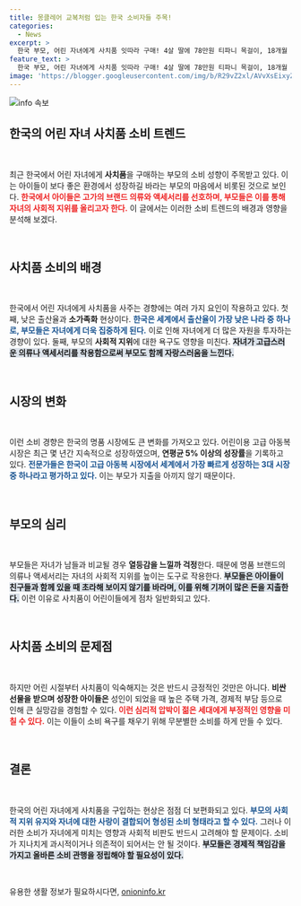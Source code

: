 ```yaml
---
title: 몽클레어 교복처럼 입는 한국 소비자들 주목!
categories:
  - News
excerpt: >
  한국 부모, 어린 자녀에게 사치품 잇따라 구매! 4살 딸에 78만원 티파니 목걸이, 18개월 아기엔 38만원 골든구스 신발 선물. 출산율 저하 속 높은 소득과 과시욕이 부추긴 아동 럭셔리 시장 성장!
feature_text: >
  한국 부모, 어린 자녀에게 사치품 잇따라 구매! 4살 딸에 78만원 티파니 목걸이, 18개월 아기엔 38만원 골든구스 신발 선물. 출산율 저하 속 높은 소득과 과시욕이 부추긴 아동 럭셔리 시장 성장!
image: 'https://blogger.googleusercontent.com/img/b/R29vZ2xl/AVvXsEixyZcFfHzMRdzZMjFBmAUKJYCLCGyLL1o632UiGVXcaFdKo_bkvkuCioo0uUKlGfBVcT3P84aROyZIXSBEx3Aw5nCQ3pTgDom1WDC4m8eifvWiAmWEEVb4x6G_l8C0QH225ldMjyaFvpxGEBGNO37VmDTDMHGhJPq73UglMfDca1-0aw/s1600/blogspot.png'
---
```


<p><img src="https://blogger.googleusercontent.com/img/b/R29vZ2xl/AVvXsEixyZcFfHzMRdzZMjFBmAUKJYCLCGyLL1o632UiGVXcaFdKo_bkvkuCioo0uUKlGfBVcT3P84aROyZIXSBEx3Aw5nCQ3pTgDom1WDC4m8eifvWiAmWEEVb4x6G_l8C0QH225ldMjyaFvpxGEBGNO37VmDTDMHGhJPq73UglMfDca1-0aw/s1600/blogspot.png" alt="info 속보" /></p>

<h2 data-ke-size="size26">한국의 어린 자녀 사치품 소비 트렌드</h2>

<p data-ke-size="size16">&nbsp;</p>

<p>최근 한국에서 어린 자녀에게 <b>사치품</b>을 구매하는 부모의 소비 성향이 주목받고 있다. 이는 아이들이 보다 좋은 환경에서 성장하길 바라는 부모의 마음에서 비롯된 것으로 보인다. <b><span style="color: #ee2323;">한국에서 아이들은 고가의 브랜드 의류와 액세서리를 선호하며, 부모들은 이를 통해 자녀의 사회적 지위를 올리고자 한다.</span></b> 이 글에서는 이러한 소비 트렌드의 배경과 영향을 분석해 보겠다.</p>

<p data-ke-size="size16">&nbsp;</p>

<h2 data-ke-size="size26">사치품 소비의 배경</h2>

<p data-ke-size="size16">&nbsp;</p>

<p>한국에서 어린 자녀에게 사치품을 사주는 경향에는 여러 가지 요인이 작용하고 있다. 첫째, 낮은 출산율과 <b>소가족화</b> 현상이다. <b><span style="color: #1a5490;">한국은 세계에서 출산율이 가장 낮은 나라 중 하나로, 부모들은 자녀에게 더욱 집중하게 된다.</span></b> 이로 인해 자녀에게 더 많은 자원을 투자하는 경향이 있다. 둘째, 부모의 <b>사회적 지위</b>에 대한 욕구도 영향을 미친다. <b><span style="background-color: #21538527;">자녀가 고급스러운 의류나 액세서리를 착용함으로써 부모도 함께 자랑스러움을 느낀다.</span></b></p>

<p data-ke-size="size16">&nbsp;</p>

<h2 data-ke-size="size26">시장의 변화</h2>

<p data-ke-size="size16">&nbsp;</p>

<p>이런 소비 경향은 한국의 명품 시장에도 큰 변화를 가져오고 있다. 어린이용 고급 아동복 시장은 최근 몇 년간 지속적으로 성장하였으며, <b>연평균 5% 이상의 성장률</b>을 기록하고 있다. <b><span style="color: #1a5490;">전문가들은 한국이 고급 아동복 시장에서 세계에서 가장 빠르게 성장하는 3대 시장 중 하나라고 평가하고 있다.</span></b> 이는 부모가 지출을 아끼지 않기 때문이다.</p>

<p data-ke-size="size16">&nbsp;</p>

<h2 data-ke-size="size26">부모의 심리</h2>

<p data-ke-size="size16">&nbsp;</p>

<p>부모들은 자녀가 남들과 비교될 경우 <b>열등감을 느낄까 걱정</b>한다. 때문에 명품 브랜드의 의류나 액세서리는 자녀의 사회적 지위를 높이는 도구로 작용한다. <b><span style="background-color: #21538527;">부모들은 아이들이 친구들과 함께 있을 때 초라해 보이지 않기를 바라며, 이를 위해 기꺼이 많은 돈을 지출한다.</span></b> 이런 이유로 사치품이 어린이들에게 점차 일반화되고 있다.</p>

<p data-ke-size="size16">&nbsp;</p>

<h2 data-ke-size="size26">사치품 소비의 문제점</h2>

<p data-ke-size="size16">&nbsp;</p>

<p>하지만 어린 시절부터 사치품이 익숙해지는 것은 반드시 긍정적인 것만은 아니다. <b>비싼 선물을 받으며 성장한 아이들은</b> 성인이 되었을 때 높은 주택 가격, 경제적 부담 등으로 인해 큰 실망감을 경험할 수 있다. <b><span style="color: #ee2323;">이런 심리적 압박이 젊은 세대에게 부정적인 영향을 미칠 수 있다.</span></b> 이는 이들이 소비 욕구를 채우기 위해 무분별한 소비를 하게 만들 수 있다.</p>

<p data-ke-size="size16">&nbsp;</p>

<h2 data-ke-size="size26">결론</h2>

<p data-ke-size="size16">&nbsp;</p>

<p>한국의 어린 자녀에게 사치품을 구입하는 현상은 점점 더 보편화되고 있다. <b><span style="color: #1a5490;">부모의 사회적 지위 유지와 자녀에 대한 사랑이 결합되어 형성된 소비 형태라고 할 수 있다.</span></b> 그러나 이러한 소비가 자녀에게 미치는 영향과 사회적 비판도 반드시 고려해야 할 문제이다. 소비가 지나치게 과시적이거나 의존적이 되어서는 안 될 것이다. <b><span style="background-color: #21538527;">부모들은 경제적 책임감을 가지고 올바른 소비 관행을 정립해야 할 필요성이 있다.</span></b></p>

<p data-ke-size="size16">&nbsp;</p>
유용한 생활 정보가 필요하시다면, <a href="https://onioninfo.kr" rel="dofollow">onioninfo.kr</a>


